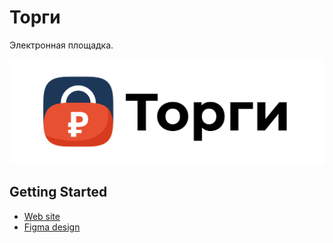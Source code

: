 # Торги
Электронная площадка.
<div align="right">
    <p>
        <a href="https://market.kaboom.pro">
            <img src="https://github.com/Kaboom-Corporation/Marketplace/blob/master/Informations/LogoFull.png?raw=true" alt="Logo">
        </a>
    </p>
</div>

## Getting Started

- [Web site](https://market.kaboom.pro)
- [Figma design](https://www.figma.com/file/IZQFFKoPheyYYMonsnQXNU/%D0%A2%D0%BE%D1%80%D0%B3%D0%BE%D0%B2%D0%B0%D1%8F-%D0%BF%D0%BB%D0%BE%D1%89%D0%B0%D0%B4%D0%BA%D0%B0)

